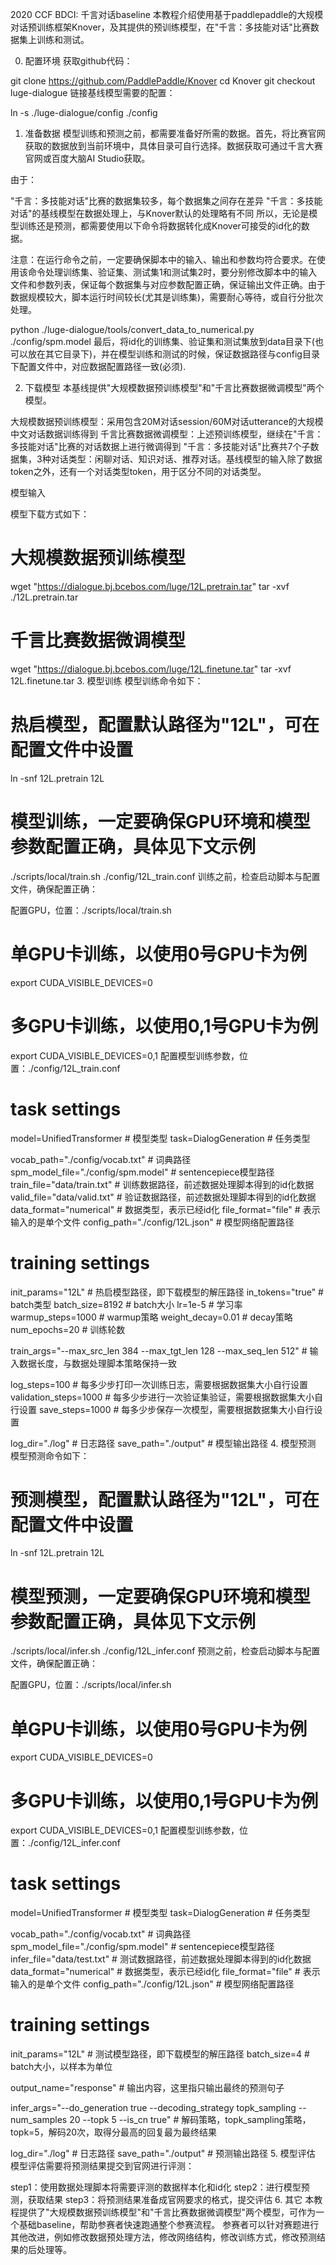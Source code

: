 2020 CCF BDCI: 千言对话baseline
本教程介绍使用基于paddlepaddle的大规模对话预训练框架Knover，及其提供的预训练模型，在"千言：多技能对话"比赛数据集上训练和测试。

0. 配置环境
获取github代码：

git clone https://github.com/PaddlePaddle/Knover
cd Knover
git checkout luge-dialogue
链接基线模型需要的配置：

ln  -s ./luge-dialogue/config ./config
1. 准备数据
模型训练和预测之前，都需要准备好所需的数据。首先，将比赛官网获取的数据放到当前环境中，具体目录可自行选择。数据获取可通过千言大赛官网或百度大脑AI Studio获取。

由于：

"千言：多技能对话"比赛的数据集较多，每个数据集之间存在差异
"千言：多技能对话"的基线模型在数据处理上，与Knover默认的处理略有不同
所以，无论是模型训练还是预测，都需要使用以下命令将数据转化成Knover可接受的id化的数据。

注意：在运行命令之前，一定要确保脚本中的输入、输出和参数均符合要求。在使用该命令处理训练集、验证集、测试集1和测试集2时，要分别修改脚本中的输入文件和参数列表，保证每个数据集与对应参数配置正确，保证输出文件正确。由于数据规模较大，脚本运行时间较长(尤其是训练集)，需要耐心等待，或自行分批次处理。

python ./luge-dialogue/tools/convert_data_to_numerical.py ./config/spm.model
最后，将id化的训练集、验证集和测试集放到data目录下(也可以放在其它目录下)，并在模型训练和测试的时候，保证数据路径与config目录下配置文件中，对应数据配置路径一致(必须).

2. 下载模型
本基线提供"大规模数据预训练模型"和"千言比赛数据微调模型"两个模型。

大规模数据预训练模型：采用包含20M对话session/60M对话utterance的大规模中文对话数据训练得到
千言比赛数据微调模型：上述预训练模型，继续在"千言：多技能对话"比赛的对话数据上进行微调得到
"千言：多技能对话"比赛共7个子数据集，3种对话类型：闲聊对话、知识对话、推荐对话。基线模型的输入除了数据token之外，还有一个对话类型token，用于区分不同的对话类型。

模型输入

模型下载方式如下：

# 大规模数据预训练模型
wget "https://dialogue.bj.bcebos.com/luge/12L.pretrain.tar"
tar -xvf ./12L.pretrain.tar

# 千言比赛数据微调模型
wget "https://dialogue.bj.bcebos.com/luge/12L.finetune.tar"
tar -xvf 12L.finetune.tar
3. 模型训练
模型训练命令如下：

# 热启模型，配置默认路径为"12L"，可在配置文件中设置
ln -snf 12L.pretrain 12L

# 模型训练，一定要确保GPU环境和模型参数配置正确，具体见下文示例
./scripts/local/train.sh ./config/12L_train.conf
训练之前，检查启动脚本与配置文件，确保配置正确：

配置GPU，位置：./scripts/local/train.sh
# 单GPU卡训练，以使用0号GPU卡为例
export CUDA_VISIBLE_DEVICES=0

# 多GPU卡训练，以使用0,1号GPU卡为例
export CUDA_VISIBLE_DEVICES=0,1
配置模型训练参数，位置：./config/12L_train.conf
# task settings
model=UnifiedTransformer # 模型类型
task=DialogGeneration # 任务类型

vocab_path="./config/vocab.txt" # 词典路径
spm_model_file="./config/spm.model" # sentencepiece模型路径
train_file="data/train.txt" # 训练数据路径，前述数据处理脚本得到的id化数据
valid_file="data/valid.txt" # 验证数据路径，前述数据处理脚本得到的id化数据
data_format="numerical" # 数据类型，表示已经id化
file_format="file" # 表示输入的是单个文件
config_path="./config/12L.json" # 模型网络配置路径

# training settings
init_params="12L" # 热启模型路径，即下载模型的解压路径
in_tokens="true" # batch类型
batch_size=8192 # batch大小
lr=1e-5 # 学习率
warmup_steps=1000 # warmup策略
weight_decay=0.01 # decay策略
num_epochs=20 # 训练轮数

train_args="--max_src_len 384 --max_tgt_len 128 --max_seq_len 512" # 输入数据长度，与数据处理脚本策略保持一致

log_steps=100 # 每多少步打印一次训练日志，需要根据数据集大小自行设置
validation_steps=1000 # 每多少步进行一次验证集验证，需要根据数据集大小自行设置
save_steps=1000 # 每多少步保存一次模型，需要根据数据集大小自行设置

log_dir="./log" # 日志路径
save_path="./output" # 模型输出路径
4. 模型预测
模型预测命令如下：

# 预测模型，配置默认路径为"12L"，可在配置文件中设置
ln -snf 12L.pretrain 12L

# 模型预测，一定要确保GPU环境和模型参数配置正确，具体见下文示例
./scripts/local/infer.sh ./config/12L_infer.conf
预测之前，检查启动脚本与配置文件，确保配置正确：

配置GPU，位置：./scripts/local/infer.sh
# 单GPU卡训练，以使用0号GPU卡为例
export CUDA_VISIBLE_DEVICES=0

# 多GPU卡训练，以使用0,1号GPU卡为例
export CUDA_VISIBLE_DEVICES=0,1
配置模型训练参数，位置：./config/12L_infer.conf
# task settings
model=UnifiedTransformer # 模型类型
task=DialogGeneration # 任务类型

vocab_path="./config/vocab.txt" # 词典路径
spm_model_file="./config/spm.model" # sentencepiece模型路径
infer_file="data/test.txt" # 测试数据路径，前述数据处理脚本得到的id化数据
data_format="numerical" # 数据类型，表示已经id化
file_format="file" # 表示输入的是单个文件
config_path="./config/12L.json" # 模型网络配置路径

# training settings
init_params="12L" # 测试模型路径，即下载模型的解压路径
batch_size=4 # batch大小，以样本为单位

output_name="response"  # 输出内容，这里指只输出最终的预测句子

infer_args="--do_generation true --decoding_strategy topk_sampling --num_samples 20 --topk 5 --is_cn true" # 解码策略，topk_sampling策略，topk=5，解码20次，取得分最高的回复最为最终结果

log_dir="./log" # 日志路径
save_path="./output" # 预测输出路径
5. 模型评估
模型评估需要将预测结果提交到官网进行评测：

step1：使用数据处理脚本将需要评测的数据样本化和id化
step2：进行模型预测，获取结果
step3：将预测结果准备成官网要求的格式，提交评估
6. 其它
本教程提供了"大规模数据预训练模型"和"千言比赛数据微调模型"两个模型，可作为一个基础baseline，帮助参赛者快速跑通整个参赛流程。 参赛者可以针对赛题进行其他改进，例如修改数据预处理方法，修改网络结构，修改训练方式，修改预测结果的后处理等。
